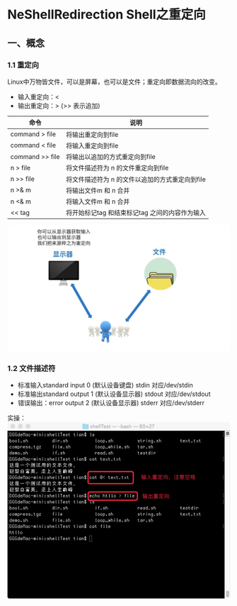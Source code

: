 # NeShellRedirection Shell之重定向

## 一、概念
### 1.1 重定向
Linux中万物皆文件，可以是屏幕，也可以是文件；重定向即数据流向的改变。  
* 输入重定向：<  
* 输出重定向：>  (>> 表示追加)  

命令             | 说明
------------    | --
command > file  | 将输出重定向到file
command < file  | 将输入重定向到file
command >> file | 将输出以追加的方式重定向到file
n > file        | 将文件描述符为 n 的文件重定向到file
n >> file       | 将文件描述符为 n 的文件以追加的方式重定向到file
n >& m          | 将输出文件m 和 n 合并
n <& m          | 将输入文件m 和 n 合并
<< tag          | 将开始标记tag 和结束标记tag 之间的内容作为输入  

![image](https://github.com/tianyalu/NeShellRedirection/blob/master/show/redirection.png)  

### 1.2 文件描述符
* 标准输入standard input 0 (默认设备键盘)     stdin    对应/dev/stdin
* 标准输出standard output 1 (默认设备显示器)  stdout   对应/dev/stdout
* 错误输出：error output 2 (默认设备显示器)   stderr   对应/dev/stderr  

实操：  
![image](https://github.com/tianyalu/NeShellRedirection/blob/master/show/redirection_command.png) 


